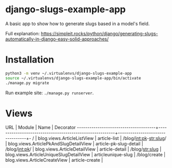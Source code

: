 # django-slugs-example-app
A basic app to show how to generate slugs based in a  model's field.

Full explanation: https://simpleit.rocks/python/django/generating-slugs-automatically-in-django-easy-solid-approaches/

# Installation

~~~ bash
python3 -m venv ~/.virtualenvs/django-slugs-example-app
source ~/.virtualenvs/django-slugs-example-app/bin/activate
./manage.py migrate
~~~

Run example site: `./manage.py runserver`.

# Views

URL                           | Module                                          | Name                    | Decorator
--------------------------------------+---------------------------------------------------------+---------------------------------+-
/                          | blog.views.ArticleListView             | article-list           | 
/blog/<int:pk>-<str:slug>/ | blog.views.ArticlePkAndSlugDetailView  | article-pk-slug-detail | 
/blog/<int:pk>/            | blog.views.ArticleDetailView           | article-detail         | 
/blog/<str:slug>           | blog.views.ArticleUniqueSlugDetailView | articleunique-slug     | 
/blog/create               | blog.views.ArticleCreateView           | article-create         | 
